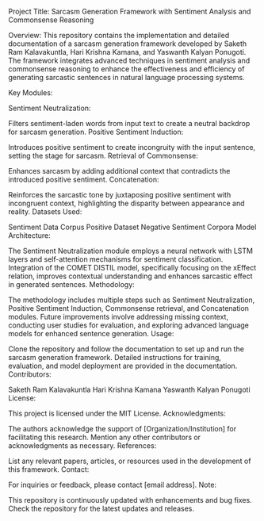 Project Title: Sarcasm Generation Framework with Sentiment Analysis and Commonsense Reasoning

Overview:
This repository contains the implementation and detailed documentation of a sarcasm generation framework developed by Saketh Ram Kalavakuntla, Hari Krishna Kamana, and Yaswanth Kalyan Ponugoti. The framework integrates advanced techniques in sentiment analysis and commonsense reasoning to enhance the effectiveness and efficiency of generating sarcastic sentences in natural language processing systems.

Key Modules:

Sentiment Neutralization:

Filters sentiment-laden words from input text to create a neutral backdrop for sarcasm generation.
Positive Sentiment Induction:

Introduces positive sentiment to create incongruity with the input sentence, setting the stage for sarcasm.
Retrieval of Commonsense:

Enhances sarcasm by adding additional context that contradicts the introduced positive sentiment.
Concatenation:

Reinforces the sarcastic tone by juxtaposing positive sentiment with incongruent context, highlighting the disparity between appearance and reality.
Datasets Used:

Sentiment Data Corpus
Positive Dataset
Negative Sentiment Corpora
Model Architecture:

The Sentiment Neutralization module employs a neural network with LSTM layers and self-attention mechanisms for sentiment classification.
Integration of the COMET DISTIL model, specifically focusing on the xEffect relation, improves contextual understanding and enhances sarcastic effect in generated sentences.
Methodology:

The methodology includes multiple steps such as Sentiment Neutralization, Positive Sentiment Induction, Commonsense retrieval, and Concatenation modules.
Future improvements involve addressing missing context, conducting user studies for evaluation, and exploring advanced language models for enhanced sentence generation.
Usage:

Clone the repository and follow the documentation to set up and run the sarcasm generation framework.
Detailed instructions for training, evaluation, and model deployment are provided in the documentation.
Contributors:

Saketh Ram Kalavakuntla
Hari Krishna Kamana
Yaswanth Kalyan Ponugoti
License:

This project is licensed under the MIT License.
Acknowledgments:

The authors acknowledge the support of [Organization/Institution] for facilitating this research.
Mention any other contributors or acknowledgments as necessary.
References:

List any relevant papers, articles, or resources used in the development of this framework.
Contact:

For inquiries or feedback, please contact [email address].
Note:

This repository is continuously updated with enhancements and bug fixes. Check the repository for the latest updates and releases.
